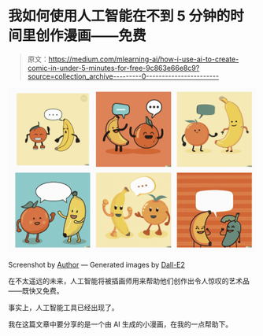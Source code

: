 # 我如何使用人工智能在不到 5 分钟的时间里创作漫画——免费

> 原文：<https://medium.com/mlearning-ai/how-i-use-ai-to-create-comic-in-under-5-minutes-for-free-9c863e66e8c9?source=collection_archive---------0----------------------->

![](img/59cc3cc3a237e8ea72edf8b538ec79c7.png)

Screenshot by [Author](/@jimclydemonge) — Generated images by [Dall-E2](https://labs.openai.com/)

在不太遥远的未来，人工智能将被插画师用来帮助他们创作出令人惊叹的艺术品——既快又免费。

事实上，人工智能工具已经出现了。

我在这篇文章中要分享的是一个由 AI 生成的小漫画，在我的一点帮助下。